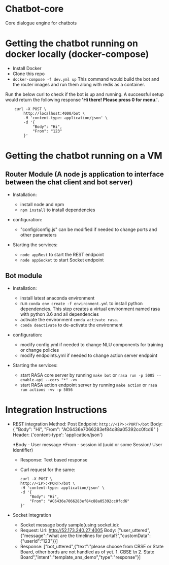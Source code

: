 # Chatbot-core
Core dialogue engine for chatbots


# Getting the chatbot running on docker locally (docker-compose)
- Install Docker
- Clone this repo
- `docker-compose -f dev.yml up` This command would build the bot and the router images and run them along with redis as a container.

Run the below curl to check if the bot is up and running. A successful setup would return the following response **'Hi there! Please press 0 for menu.'**. 

```
    curl -X POST \
        http://localhost:4000/bot \
        -H 'content-type: application/json' \
        -d '{
            "Body": "Hi",
            "From": "123"
        }'
```
# Getting the chatbot running on a VM

## Router Module (A node js application to interface between the chat client and bot server)
- Installation:
    - install node and npm
    - `npm install` to install dependencies

- configuration:
    - "config/config.js" can be modified if needed to change ports and other parameters

- Starting the services:
    - `node appRest` to start the REST endpoint
    - `node appSocket` to start Socket endpoint

## Bot module
- Installation:
    - install latest anaconda environment
    - run `conda env create -f environment.yml` to install python dependencies. This step creates a virtual environment named rasa with python 3.6 and all dependencies
    - activate the environment `conda activate rasa`. 
    - `conda deactivate` to de-activate the environment

- configuration:
    - modify config.yml if needed to change NLU components for training or change policies
    - modify endpoints.yml if needed to change action server endpoint

- Starting the services:
    - start RASA core server by running `make bot` or `rasa run -p 5005 --enable-api --cors "*" -vv`
    - start RASA action endpoint server by running `make action` or `rasa run actions -vv -p 5056`

# Integration Instructions

- REST integration
    Method: Post
    Endpoint: `http://<IP>:<PORT>/bot`
    Body:
    {
        "Body": "Hi",
        "From": "AC6436e7066283ef84c88a05392cc0fcd6"
    }
    Header:
    {'content-type': 'application/json'}

    *Body - User message
    *From - session id (uuid or some Session/ User identifier)

    - Response:  Text based response

    - Curl request for the same:

		```
        curl -X POST \
        http://<IP>:<PORT>/bot \
        -H 'content-type: application/json' \
        -d '{
            "Body": "Hi",
            "From": "AC6436e7066283ef84c88a05392cc0fcd6"
        }'
		```

- Socket Integration
    - Socket message body sample(using socket.io):
    - Request:
        Url: http://52.173.240.27:4005
        Body:
        ["user_uttered",{"message":"what are the timelines for portal?","customData":{"userId":"123"}}]
    - Response: 
        ["bot_uttered",{"text":"please choose from CBSE or State Board, other bords are not handled as of yet. 1. CBSE \n 2. State Board","intent":"template_ans_demo","type":"response"}]

